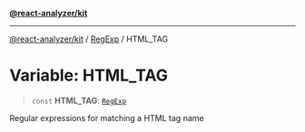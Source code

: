 [**@react-analyzer/kit**](../../../../README.md)

***

[@react-analyzer/kit](../../../../README.md) / [RegExp](../README.md) / HTML\_TAG

# Variable: HTML\_TAG

> `const` **HTML\_TAG**: [`RegExp`](https://developer.mozilla.org/docs/Web/JavaScript/Reference/Global_Objects/RegExp)

Regular expressions for matching a HTML tag name
